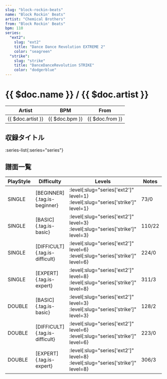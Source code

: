 ```yaml
---
slug: "block-rockin-beats"
name: "Block Rockin' Beats"
artist: "Chemical Brothers"
from: "Block Rockin' Beats"
bpm: 110
series:
  "ext2":
    slug: "ext2"
    title: "Dance Dance Revolution EXTREME 2"
    color: "seagreen"
  "strike":
    slug: "strike"
    title: "DanceDanceRevolution STRIKE"
    color: "dodgerblue"
---
```


# {{ $doc.name }} / {{ $doc.artist }}

|Artist|BPM|From|
|------|---|----|
|{{ $doc.artist }}|{{ $doc.bpm }}|{{ $doc.from }}|

## 収録タイトル

:series-list{:series="series"}

## 譜面一覧

|PlayStyle|Difficulty|Levels|Notes|Movie|
|---------|----------|------|-----|-----|
|SINGLE|[BEGINNER]{.tag.is-beginner}|:level{:slug="series['ext2']" level=1} :level{:slug="series['strike']" level=1}|73/0||
|SINGLE|[BASIC]{.tag.is-basic}|:level{:slug="series['ext2']" level=3} :level{:slug="series['strike']" level=3}|110/22||
|SINGLE|[DIFFICULT]{.tag.is-difficult}|:level{:slug="series['ext2']" level=6} :level{:slug="series['strike']" level=6}|224/0||
|SINGLE|[EXPERT]{.tag.is-expert}|:level{:slug="series['ext2']" level=8} :level{:slug="series['strike']" level=8}|311/3||
|DOUBLE|[BASIC]{.tag.is-basic}|:level{:slug="series['ext2']" level=3} :level{:slug="series['strike']" level=3}|128/2||
|DOUBLE|[DIFFICULT]{.tag.is-difficult}|:level{:slug="series['ext2']" level=6} :level{:slug="series['strike']" level=6}|223/0||
|DOUBLE|[EXPERT]{.tag.is-expert}|:level{:slug="series['ext2']" level=8} :level{:slug="series['strike']" level=8}|306/3||
